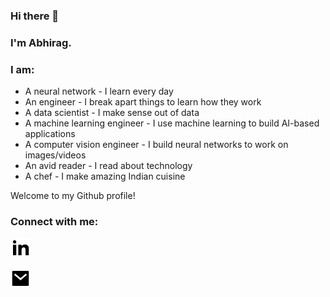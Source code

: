 ### Hi there 👋

### I'm Abhirag.

### I am:

- A neural network - I learn every day
- An engineer - I break apart things to learn how they work
- A data scientist - I make sense out of data
- A machine learning engineer - I use machine learning to build AI-based applications
- A computer vision engineer - I build neural networks to work on images/videos
- An avid reader - I read about technology 
- A chef - I make amazing Indian cuisine


<!--
**noobiecoder1942/noobiecoder1942** is a ✨ _special_ ✨ repository because its `README.md` (this file) appears on your GitHub profile.

Here are some ideas to get you started:

- 🔭 I’m currently working on ...
- 🌱 I’m currently learning ...
- 👯 I’m looking to collaborate on ...
- 🤔 I’m looking for help with ...
- 💬 Ask me about ...
- 📫 How to reach me: ...
- 😄 Pronouns: ...
- ⚡ Fun fact: ...
-->

Welcome to my Github profile!

### Connect with me: 

<a href="https://www.linkedin.com/in/abhirag-nagpure/"><img height="32" width="32" src="icons/linkedin-fill.svg" /></a>

<a href="mailto:abhiragnagpure@gmail.com?subject=[GitHub]%From%20Github"><img height="32" width="32" src="icons/mail-fill.svg" /></a>




